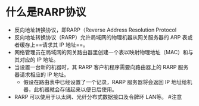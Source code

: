 # 什么是RARP协议
- 反向地址转换协议，即RARP（Reverse Address Resolution Protocol
- 反向地址转换协议（RARP）允许局域网的物理机器从网关服务器的 ARP 表或者缓存上==请求其 IP 地址==。
- 网络管理员在局域网的网关路由器里创建一个表以映射物理地址（MAC）和与其对应的 IP 地址。
- 当设置一台新的机器时，其 RARP 客户机程序需要向路由器上的 RARP 服务器请求相应的 IP 地址。
	- 假设在路由表中已经设置了一个记录，RARP 服务器将会返回 IP 地址给机器，此机器就会存储起来以便日后使用。
- RARP 可以使用于以太网、光纤分布式数据接口及令牌环 LAN等。 #注意